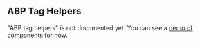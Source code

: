 ## ABP Tag Helpers

"ABP tag helpers" is not documented yet. You can see a [demo of components](http://bootstrap-taghelpers.abp.io/) for now.